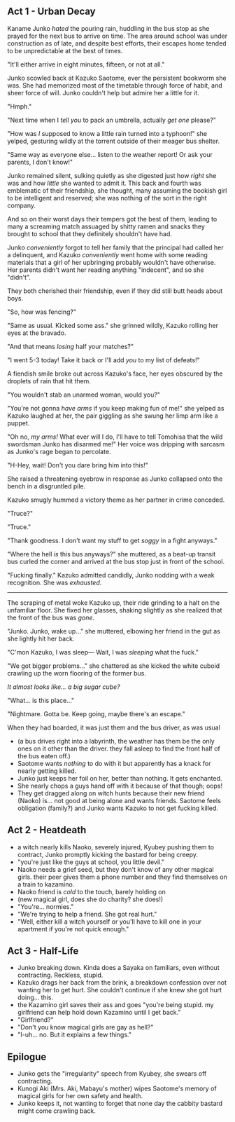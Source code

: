 ## Act 1 - Urban Decay

<!-- 1993 Okushiri earthquake https://en.wikipedia.org/wiki/1993_Okushiri_earthquake?useskin=vector -->
Kaname Junko <!-- The characters in her first name mean "詢" (to consult with) and "子" (child) respectively.--> *hated* the pouring rain, huddling in the bus stop as she prayed for the next bus to arrive on time.  The area around school was under construction as of late, and despite best efforts, their escapes home tended to be unpredictable at the best of times.

"It'll either arrive in eight minutes, fifteen, or not at all."

Junko scowled back at Kazuko Saotome, <!-- The characters in her last name mean "早" (quickly), "乙" (secondary), and "女" (woman) respectively.
    The characters in her first name mean "和" (harmony) and "子" (child) respectively. --> ever the persistent bookworm she was.  She had memorized most of the timetable through force of habit, and sheer force of will.  Junko couldn't help but admire her a little for it.

"Hmph."

"Next time when I *tell you* to pack an umbrella, actually *get one* please?"

"How was *I* supposed to know a little rain turned into a typhoon!" she yelped, gesturing wildly at the torrent outside of their meager bus shelter.

"Same way as everyone else... listen to the weather report!  Or ask your parents, I don't know!"

Junko remained silent, sulking quietly as she digested just how *right* she was and how *little* she wanted to admit it.  This back and fourth was emblematic of their friendship, she thought, many assuming the bookish girl to be intelligent and reserved; she was nothing of the sort in the right company.

And so on their worst days their tempers got the best of them, leading to many a screaming match assuaged by shitty ramen <!-- . o O ( City uncooked-ramen scene but with Junko ) --> and snacks they brought to school that they definitely shouldn't have had.

Junko *conveniently* forgot to tell her family that the principal <!-- ? --> had called her a delinquent, and Kazuko *conveniently* went home with some reading materials that a girl of her upbringing probably wouldn't have otherwise.  Her parents didn't want her reading anything "indecent", and so she "didn't".

They both cherished their friendship, even if they did still butt heads about boys.

"So, how was fencing?"

"Same as usual.  Kicked some ass." she grinned wildly, Kazuko rolling her eyes at the bravado.

"And that means *losing* half your matches?"

"I went 5-3 today!  Take it back or I'll add *you* to my list of defeats!"

A fiendish smile broke out across Kazuko's face, her eyes obscured by the droplets of rain that hit them.

"You wouldn't stab an unarmed woman, would you?"

"You're not gonna *have arms* if you keep making fun of me!" she yelped as Kazuko laughed at her, the pair giggling as she swung her limp arm like a puppet.

<!-- Specifically designed to evoke the feeling of how Hitomi, Madoka, and Sayaka messing about in ep. 1 feels to watch.  Childish but familiar. -->
"Oh no, *my arms!*  What ever will I do, I'll have to tell Tomohisa that the wild swordsman Junko has disarmed me!"  Her voice was dripping with sarcasm as Junko's rage began to percolate.

"H-Hey, wait!  Don't you dare bring him into this!"

She raised a threatening eyebrow in response as Junko collapsed onto the bench in a disgruntled pile.

Kazuko smugly hummed a victory theme as her partner in crime conceded.

"Truce?"

"Truce."

"Thank goodness.  I don't want my stuff to get *soggy* in a fight anyways."

"Where the hell *is* this bus anyways?" she muttered, as a beat-up transit bus curled the corner and arrived at the bus stop just in front of the school.  

"Fucking finally." Kazuko admitted candidly, Junko nodding with a weak recognition.   She was *exhausted*.

--- 

The scraping of metal woke Kazuko up, their ride grinding to a halt on the unfamiliar floor.  She fixed her glasses, shaking slightly as she realized that the front of the bus was *gone*.

"Junko.  Junko, wake up..." she muttered, elbowing her friend in the gut as she lightly hit her back.

"C'mon Kazuko, I was sleep—  Wait, I was _sleeping_ what the fuck."

"We got bigger problems..." she chattered as she kicked the white cuboid crawling up the worn flooring of the former bus.

*It almost looks like... a big sugar cube?*

"What... is this place..."

"Nightmare. Gotta be.  Keep going, maybe there's an escape."

When they had boarded, it was just them and the bus driver, as was usual 

- (a bus drives right into a labyrinth, the weather has them be the only ones on it other than the driver.  they fall asleep to find the front half of the bus eaten off.)
- Saotome wants _nothing_ to do with it but apparently has a knack for nearly getting killed.  
- Junko just keeps her foil on her, better than nothing.  It gets enchanted.  
- She nearly chops a guys hand off with it because of that though; oops!
- They get dragged along on witch hunts because their new friend (Naoko) is... not good at being alone and wants friends.  Saotome feels obligation (family?) and Junko wants Kazuko to not get fucking killed.

## Act 2 - Heatdeath

- a witch nearly kills Naoko, severely injured, Kyubey pushing them to contract, Junko promptly kicking the bastard for being creepy.
- "you're just like the guys at school, you little devil."
- Naoko needs a grief seed, but they don't know of any other magical girls.  their peer gives them a phone number and they find themselves on a train to kazamino.
- Naoko friend is _cold_ to the touch, barely holding on
- (new magical girl, does she do charity?  she does!)
- "You're... normies." 
- "We're trying to help a friend.  She got real hurt."
- "Well, either kill a witch yourself or you'll have to kill one in your apartment if you're not quick enough."

## Act 3 - Half-Life
- Junko breaking down.  Kinda does a Sayaka on familiars, even without contracting.  Reckless, stupid.
- Kazuko drags her back from the brink, a breakdown confession over not wanting her to get hurt.  She couldn't continue if she knew she got hurt doing... this.
- the Kazamino girl saves their ass and goes "you're being stupid.  my girlfriend can help hold down Kazamino until I get back."
- "Girlfriend?"
- "Don't you know magical girls are gay as hell?"
- "I-uh... no.  But it explains a few things."

## Epilogue

- Junko gets the "irregularity" speech from Kyubey, she swears off contracting.
- Kunogi Aki (Mrs. Aki, Mabayu's mother) wipes Saotome's memory of magical girls for her own safety and health.
- Junko keeps it, not wanting to forget that none day the cabbity bastard might come crawling back.